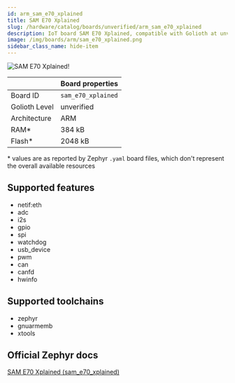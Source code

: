 ```yaml
---
id: arm_sam_e70_xplained
title: SAM E70 Xplained
slug: /hardware/catalog/boards/unverified/arm_sam_e70_xplained
description: IoT board SAM E70 Xplained, compatible with Golioth at unverified level.
image: /img/boards/arm/sam_e70_xplained.png
sidebar_class_name: hide-item
---
```


[//]: # (This is an auto-generated file, do not edit! Changes to it will be lost upon re-generation)

![SAM E70 Xplained!](/img/boards/arm/sam_e70_xplained.png "SAM E70 Xplained")

|                | Board properties     |
| -------------  | -------------------- |
| Board ID       | `sam_e70_xplained` |
| Golioth Level  | unverified       |
| Architecture   | ARM |
| RAM*           | 384 kB |
| Flash*         | 2048 kB |

\* values are as reported by Zephyr `.yaml` board files, which don't represent the overall available resources



## Supported features

* netif:eth
* adc
* i2s
* gpio
* spi
* watchdog
* usb_device
* pwm
* can
* canfd
* hwinfo

## Supported toolchains

* zephyr
* gnuarmemb
* xtools

## Official Zephyr docs

[SAM E70 Xplained (sam_e70_xplained)](https://docs.zephyrproject.org/latest/boards/arm/sam_e70_xplained/doc/index.html)

